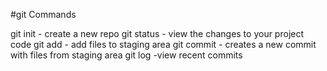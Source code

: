 #git Commands 

git init - create a new repo 
git status - view the changes to your project code 
git add - add files to staging area
git commit - creates a new commit with files from staging area
git log -view recent commits
